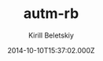 ---
title: autm-rb
github: https://github.com/kirqe/autm-rb
demo: https://kirqe.github.io/autm-rb/
author: Kirill Beletskiy
ssg:
  - Jekyll
cms:
  - No Cms
date: 2014-10-10T15:37:02.000Z
description: Jekyll theme
stale: true
disabled: false
disabled_reason: 
---